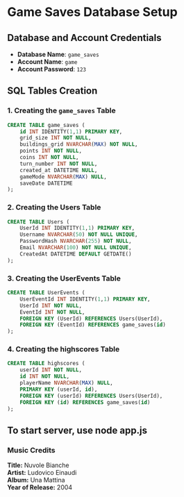 # Game Saves Database Setup

## Database and Account Credentials

- **Database Name**: `game_saves`
- **Account Name**: `game`
- **Account Password**: `123`

## SQL Tables Creation

### 1. Creating the `game_saves` Table

```sql
CREATE TABLE game_saves (
    id INT IDENTITY(1,1) PRIMARY KEY,
    grid_size INT NOT NULL,
    buildings_grid NVARCHAR(MAX) NOT NULL,
    points INT NOT NULL,
    coins INT NOT NULL,
    turn_number INT NOT NULL,
    created_at DATETIME NULL,
    gameMode NVARCHAR(MAX) NULL,
    saveDate DATETIME
);
```

### 2. Creating the Users Table

```sql
CREATE TABLE Users (
    UserId INT IDENTITY(1,1) PRIMARY KEY,
    Username NVARCHAR(50) NOT NULL UNIQUE,
    PasswordHash NVARCHAR(255) NOT NULL,
    Email NVARCHAR(100) NOT NULL UNIQUE,
    CreatedAt DATETIME DEFAULT GETDATE()
);
```
### 3. Creating the UserEvents Table

```sql
CREATE TABLE UserEvents (
    UserEventId INT IDENTITY(1,1) PRIMARY KEY,
    UserId INT NOT NULL,
    EventId INT NOT NULL,
    FOREIGN KEY (UserId) REFERENCES Users(UserId),
    FOREIGN KEY (EventId) REFERENCES game_saves(id)
);
```
### 4. Creating the highscores Table

```sql
CREATE TABLE highscores (
    userId INT NOT NULL,
    id INT NOT NULL,
    playerName NVARCHAR(MAX) NULL,
    PRIMARY KEY (userId, id),
    FOREIGN KEY (userId) REFERENCES Users(UserId),
    FOREIGN KEY (id) REFERENCES game_saves(id)
);
```
## To start server, use node app.js

### Music Credits

**Title:** Nuvole Bianche  
**Artist:** Ludovico Einaudi  
**Album:** Una Mattina  
**Year of Release:** 2004  

